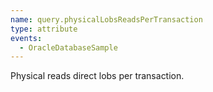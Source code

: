 ```yaml
---
name: query.physicalLobsReadsPerTransaction
type: attribute
events:
  - OracleDatabaseSample
---
```


Physical reads direct lobs per transaction.